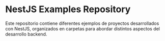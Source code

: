 # NestJS Examples Repository

Este repositorio contiene diferentes ejemplos de proyectos desarrollados con NestJS, organizados en carpetas para abordar distintos aspectos del desarrollo backend.


